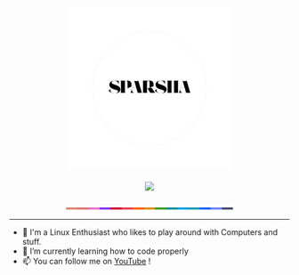 
<h3 align = center>
<img align = "center" width="290" src="https://github.com/sparshabhusal/sparshabhusal/blob/main/assets/sparsha-circle.png">
</h3>

<h3 align = center>
<img src = https://readme-typing-svg.herokuapp.com?font=Poppins&weight=600&size=30&duration=2000&pause=500&color=FFFFFF&center=true&width=450&height=116&lines=Hello+!+I+am+Sparsha>
</h3>


<p align="center">
  <img width="300" src="https://github.com/sparshabhusal/sparshabhusal/blob/main/assets/latte.png" width="200" />
</p>

---

- 🔭 I'm a Linux Enthusiast who likes to play around with Computers and stuff.
- 🌱 I’m currently learning how to code properly
- 📫 You can follow me on [YouTube](https://www.youtube.com/@sparsha_bhusal)  !

